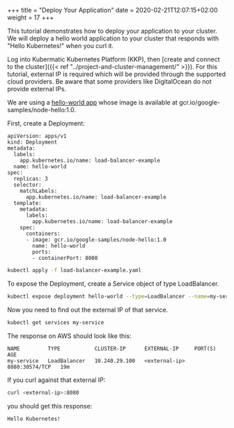+++
title = "Deploy Your Application"
date = 2020-02-21T12:07:15+02:00
weight = 17
+++

This tutorial demonstrates how to deploy your application to your cluster. We will deploy a hello world application to your cluster that responds with "Hello Kubernetes!" when you curl it.

Log into Kubermatic Kubernetes Platform (KKP), then [create and connect to the cluster]({{< ref "../project-and-cluster-management/" >}}). For this tutorial, external IP is required which will be provided through the supported cloud providers. Be aware that some providers like DigitalOcean do not provide external IPs.

We are using a [hello-world app](https://github.com/GoogleCloudPlatform/kubernetes-engine-samples/tree/master/hello-app) whose image is available at gcr.io/google-samples/node-hello:1.0.

First, create a Deployment:
```
apiVersion: apps/v1
kind: Deployment
metadata:
  labels:
    app.kubernetes.io/name: load-balancer-example
  name: hello-world
spec:
  replicas: 3
  selector:
    matchLabels:
      app.kubernetes.io/name: load-balancer-example
  template:
    metadata:
      labels:
        app.kubernetes.io/name: load-balancer-example
    spec:
      containers:
      - image: gcr.io/google-samples/node-hello:1.0
        name: hello-world
        ports:
        - containerPort: 8080
```

```bash
kubectl apply -f load-balancer-example.yaml
```
To expose the Deployment, create a Service object of type LoadBalancer.
```bash
kubectl expose deployment hello-world --type=LoadBalancer --name=my-service
```
Now you need to find out the external IP of that service.

```bash
kubectl get services my-service
```
The response on AWS should look like this:

```
NAME         TYPE           CLUSTER-IP      EXTERNAL-IP     PORT(S)          AGE
my-service   LoadBalancer   10.240.29.100   <external-ip>   8080:30574/TCP   19m
```
If you curl against that external IP:

```bash
curl <external-ip>:8080
```

you should get this response:

```
Hello Kubernetes!
```
